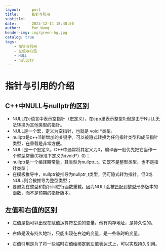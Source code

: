 ```yaml
---
layout:     post
title:      指针与引用
subtitle:   
date:       2023-12-14 18:48:50
author:     Pan Wang
header-img: img/green-bg.jpg
catalog: true
tags:
    - 指针与引用
    - 左值与右值
    - NULL
    - nullptr
---
```



# 指针与引用的介绍

## C++中NULL与nullptr的区别

+ NULL在c语言中表示空指针（宏定义），在cpp里表示整型0;但是由于NULL无法转换为其他类型的指针。
+ NULL是一个宏，定义为空指针，也就是 void *类型。
+ nullptr是c++11新增加的关键字，可以被隐式转换为任何指针类型和成员指针类型，在重载是非常方便。
+ NULL是一个宏定义，C++中通常将其定义为0，编译器一般优先把它当作一个整型常量(C标准下定义为(void*）0)；
+ nullptr是一个编译期常量，其类型为nullptr_t。它既不是整型类型，也不是指针类型；
+ 在模板推导中，nullptr被推导为nullptr_t类型，仍可隐式转为指针。但0或NULL则会被推导为整型类型；
+ 要避免在整型和指针间进行函数重载。因为NULL会被匹配到整型形参版本的函数，而不是预期的指针版本。

## 左值和右值的区别

+ 左值是指可以出现在赋值运算符左边的变量，他有内存地址，是持久性的。

+ 右值是没有持久地址，只能出现在右边的变量，是一些临时的变量。

+ 右值引用是为了将一些临时右值给绑定到左值表达式上，可以实现持久引用。

